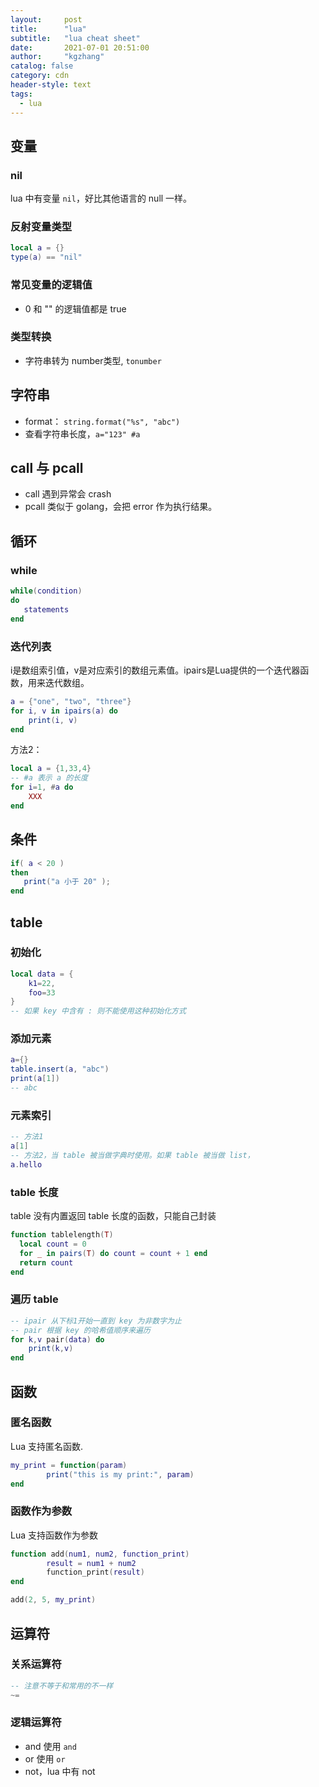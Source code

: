 ```yaml
---
layout:     post
title:      "lua"
subtitle:   "lua cheat sheet"
date:       2021-07-01 20:51:00
author:     "kgzhang"
catalog: false
category: cdn
header-style: text
tags:
  - lua
---
```


## 变量

### nil
lua 中有变量 `nil`，好比其他语言的 null 一样。

### 反射变量类型
```lua
local a = {}
type(a) == "nil"
```

### 常见变量的逻辑值
+ 0 和 "" 的逻辑值都是 true

### 类型转换
- 字符串转为 number类型, `tonumber`

## 字符串
+ format： `string.format("%s", "abc")`
+ 查看字符串长度，`a="123" #a`

## call 与 pcall
+ call 遇到异常会 crash
+ pcall 类似于 golang，会把 error 作为执行结果。

## 循环

### while

```lua
while(condition)
do
   statements
end
```

### 迭代列表
i是数组索引值，v是对应索引的数组元素值。ipairs是Lua提供的一个迭代器函数，用来迭代数组。
```lua
a = {"one", "two", "three"}
for i, v in ipairs(a) do
    print(i, v)
end 
```
方法2：
```lua
local a = {1,33,4}
-- #a 表示 a 的长度
for i=1, #a do      
    XXX  
end  
```

## 条件
```lua
if( a < 20 )
then
   print("a 小于 20" );
end
```

## table

### 初始化
```lua 
local data = {
    k1=22,
    foo=33
}
-- 如果 key 中含有 : 则不能使用这种初始化方式
```

### 添加元素
```lua
a={}
table.insert(a, "abc")
print(a[1])
-- abc
```

### 元素索引
```lua
-- 方法1
a[1]
-- 方法2，当 table 被当做字典时使用。如果 table 被当做 list，
a.hello
```

### table 长度
table 没有内置返回 table 长度的函数，只能自己封装
```lua
function tablelength(T)
  local count = 0
  for _ in pairs(T) do count = count + 1 end
  return count
end
```

### 遍历 table
```lua
-- ipair 从下标1开始一直到 key 为非数字为止
-- pair 根据 key 的哈希值顺序来遍历
for k,v pair(data) do
    print(k,v)
end 
```

## 函数

### 匿名函数
Lua 支持匿名函数.

```lua
my_print = function(param)
        print("this is my print:", param)
end
```
### 函数作为参数
Lua 支持函数作为参数
```lua
function add(num1, num2, function_print)
        result = num1 + num2
        function_print(result)
end

add(2, 5, my_print)
```


## 运算符

### 关系运算符
```lua
-- 注意不等于和常用的不一样
~= 
```

### 逻辑运算符
+ and 使用 `and`
+ or 使用 `or`
+ not，lua 中有 not
